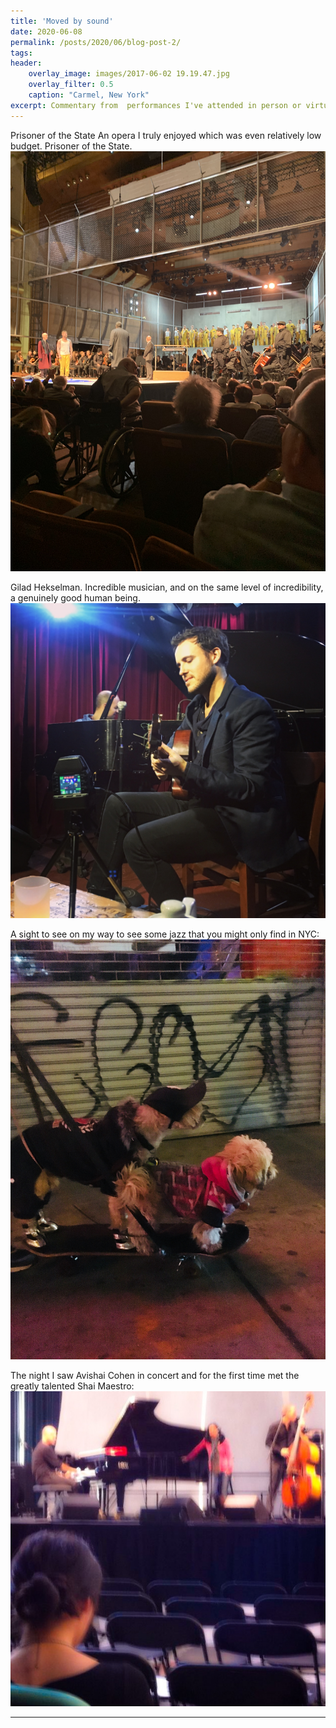 ```yaml
---
title: 'Moved by sound'
date: 2020-06-08
permalink: /posts/2020/06/blog-post-2/
tags:
header:
	overlay_image: images/2017-06-02 19.19.47.jpg
	overlay_filter: 0.5
	caption: "Carmel, New York"
excerpt: Commentary from  performances I've attended in person or virtually, as well as albums listened to over the years.
---
```



Prisoner of the State An opera I truly enjoyed which was even relatively low budget. Prisoner of the State. 
![](/images/classical.jpg)

Gilad Hekselman. Incredible musician, and on the same level of incredibility, a genuinely good human being. 
![](/images/jazz1.jpg)

A sight to see on my way to see some jazz that you might only find in NYC:
![](/images/jazz2.jpg)

The night I saw Avishai Cohen in concert and for the first time met the greatly talented Shai Maestro:
![](/images/jazz3.jpeg)

------